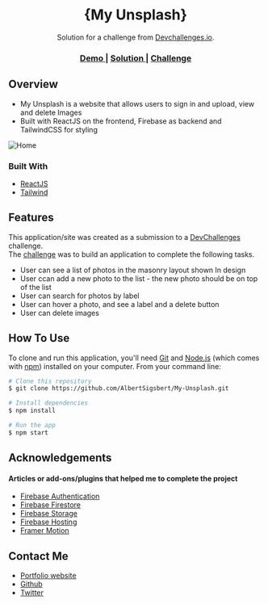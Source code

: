 <!-- Please update value in the {}  -->

<h1 align="center">{My Unsplash}</h1>

<div align="center">
   Solution for a challenge from  <a href="http://devchallenges.io" target="_blank">Devchallenges.io</a>.
</div>

<div align="center">
  <h3>
    <a href="https://my-unsplash-6e4a0.web.app/">
      Demo
    </a>
    <span> | </span>
    <a href="https://devchallenges.io/solutions/GavgMuib6BtgncY1iQZL">
      Solution
    </a>
    <span> | </span>
    <a href="https://devchallenges.io/challenges/rYyhwJAxMfES5jNQ9YsP">
      Challenge
    </a>
  </h3>
</div>

<!-- OVERVIEW -->

## Overview
 - My Unsplash is a website that allows users to sign in and upload, view and delete Images
 - Built with ReactJS on the frontend, Firebase as backend and TailwindCSS for styling

![Home](https://user-images.githubusercontent.com/66664314/211145821-cd54f93a-16c8-419a-8794-611064bf4627.png)


### Built With

<!-- This section should list any major frameworks that you built your project using. Here are a few examples.-->
- [ReactJS](https://reactjs.org/)
- [Tailwind](https://tailwindcss.com/)

## Features

<!-- List the features of your application or follow the template. Don't share the figma file here :) -->

This application/site was created as a submission to a [DevChallenges](https://devchallenges.io/challenges) challenge.<br> The [challenge](https://devchallenges.io/challenges/rYyhwJAxMfES5jNQ9YsP) was to build an application to complete the following tasks.
- User can see a list of photos in the masonry layout shown In design
- User ccan add a new photo to the list - the new photo should be on top of the list
- User can search for photos by label
- User can hover a photo, and see a label and a delete button
- User can delete images

## How To Use

<!-- Example: -->

To clone and run this application, you'll need [Git](https://git-scm.com) and [Node.js](https://nodejs.org/en/download/) (which comes with [npm](http://npmjs.com)) installed on your computer. From your command line:

```bash
# Clone this repository
$ git clone https://github.com/AlbertSigsbert/My-Unsplash.git

# Install dependencies
$ npm install

# Run the app
$ npm start
```

## Acknowledgements

<!-- This section should list any articles or add-ons/plugins that helps you to complete the project. This is optional but it will help you in the future. For example -->
  #### Articles or add-ons/plugins that helped me to complete the project
 - [Firebase Authentication](https://firebase.google.com/docs/auth)
 - [Firebase Firestore](https://firebase.google.com/docs/firestore)
 - [Firebase Storage](https://firebase.google.com/docs/storage)
 - [Firebase Hosting](https://firebase.google.com/docs/hosting)
 - [Framer Motion](https://www.framer.com/motion/)

## Contact Me

- [Portfolio website](https://albertsigsbert.netlify.app/)
- [Github](https://github.com/AlbertSigsbert)
- [Twitter](https://twitter.com/albert_sigsbert)
